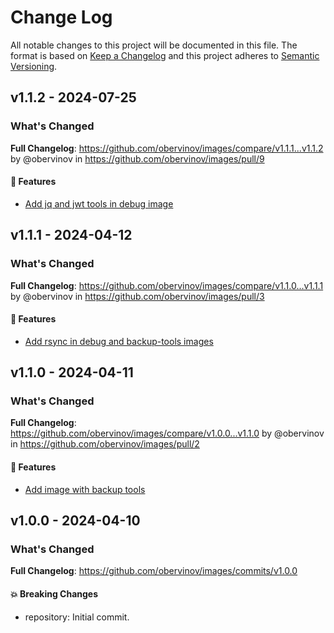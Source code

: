 # Change Log
All notable changes to this project will be documented in this file.
The format is based on [Keep a Changelog](http://keepachangelog.com/) and this project adheres to [Semantic Versioning](http://semver.org/).


## v1.1.2 - 2024-07-25
### What's Changed
**Full Changelog**: https://github.com/obervinov/images/compare/v1.1.1...v1.1.2 by @obervinov in https://github.com/obervinov/images/pull/9
#### 🚀 Features
* [Add jq and jwt tools in debug image](https://github.com/obervinov/images/pull/9)


## v1.1.1 - 2024-04-12
### What's Changed
**Full Changelog**: https://github.com/obervinov/images/compare/v1.1.0...v1.1.1 by @obervinov in https://github.com/obervinov/images/pull/3
#### 🚀 Features
* [Add rsync in debug and backup-tools images](https://github.com/obervinov/images/pull/3)


## v1.1.0 - 2024-04-11
### What's Changed
**Full Changelog**: https://github.com/obervinov/images/compare/v1.0.0...v1.1.0 by @obervinov in https://github.com/obervinov/images/pull/2
#### 🚀 Features
* [Add image with backup tools](https://github.com/obervinov/images/pull/2)


## v1.0.0 - 2024-04-10
### What's Changed
**Full Changelog**: https://github.com/obervinov/images/commits/v1.0.0
#### 💥 Breaking Changes
* repository: Initial commit.
